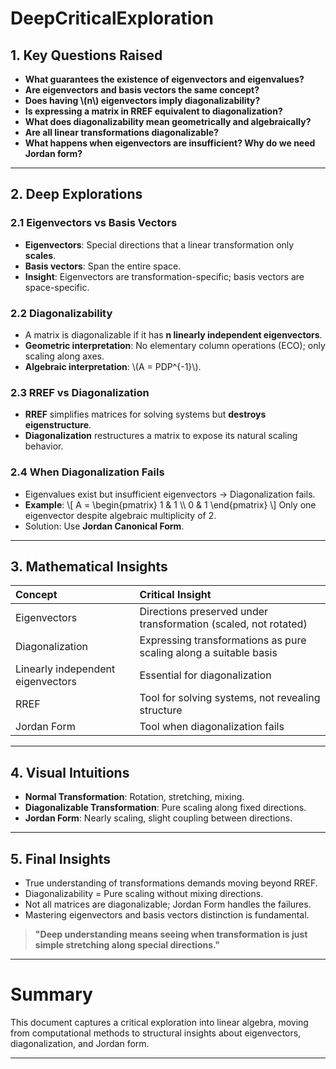 # DeepCriticalExploration

## 1. Key Questions Raised

- **What guarantees the existence of eigenvectors and eigenvalues?**
- **Are eigenvectors and basis vectors the same concept?**
- **Does having \\(n\\) eigenvectors imply diagonalizability?**
- **Is expressing a matrix in RREF equivalent to diagonalization?**
- **What does diagonalizability mean geometrically and algebraically?**
- **Are all linear transformations diagonalizable?**
- **What happens when eigenvectors are insufficient? Why do we need Jordan form?**

---

## 2. Deep Explorations

### 2.1 Eigenvectors vs Basis Vectors

- **Eigenvectors**: Special directions that a linear transformation only **scales**.
- **Basis vectors**: Span the entire space.
- **Insight**: Eigenvectors are transformation-specific; basis vectors are space-specific.

### 2.2 Diagonalizability

- A matrix is diagonalizable if it has **n linearly independent eigenvectors**.
- **Geometric interpretation**: No elementary column operations (ECO); only scaling along axes.
- **Algebraic interpretation**: \\(A = PDP^{-1}\\).

### 2.3 RREF vs Diagonalization

- **RREF** simplifies matrices for solving systems but **destroys eigenstructure**.
- **Diagonalization** restructures a matrix to expose its natural scaling behavior.

### 2.4 When Diagonalization Fails

- Eigenvalues exist but insufficient eigenvectors -> Diagonalization fails.
- **Example**:
  \\[
  A = \\begin{pmatrix} 1 & 1 \\\\ 0 & 1 \\end{pmatrix}
  \\]
  Only one eigenvector despite algebraic multiplicity of 2.
- Solution: Use **Jordan Canonical Form**.

---

## 3. Mathematical Insights

| Concept | Critical Insight |
|:--|:--|
| Eigenvectors | Directions preserved under transformation (scaled, not rotated) |
| Diagonalization | Expressing transformations as pure scaling along a suitable basis |
| Linearly independent eigenvectors | Essential for diagonalization |
| RREF | Tool for solving systems, not revealing structure |
| Jordan Form | Tool when diagonalization fails |

---

## 4. Visual Intuitions

- **Normal Transformation**: Rotation, stretching, mixing.
- **Diagonalizable Transformation**: Pure scaling along fixed directions.
- **Jordan Form**: Nearly scaling, slight coupling between directions.

---

## 5. Final Insights

- True understanding of transformations demands moving beyond RREF.
- Diagonalizability = Pure scaling without mixing directions.
- Not all matrices are diagonalizable; Jordan Form handles the failures.
- Mastering eigenvectors and basis vectors distinction is fundamental.

> **"Deep understanding means seeing when transformation is just simple stretching along special directions."**

---

# Summary

This document captures a critical exploration into linear algebra, moving from computational methods to structural insights about eigenvectors, diagonalization, and Jordan form.

---
